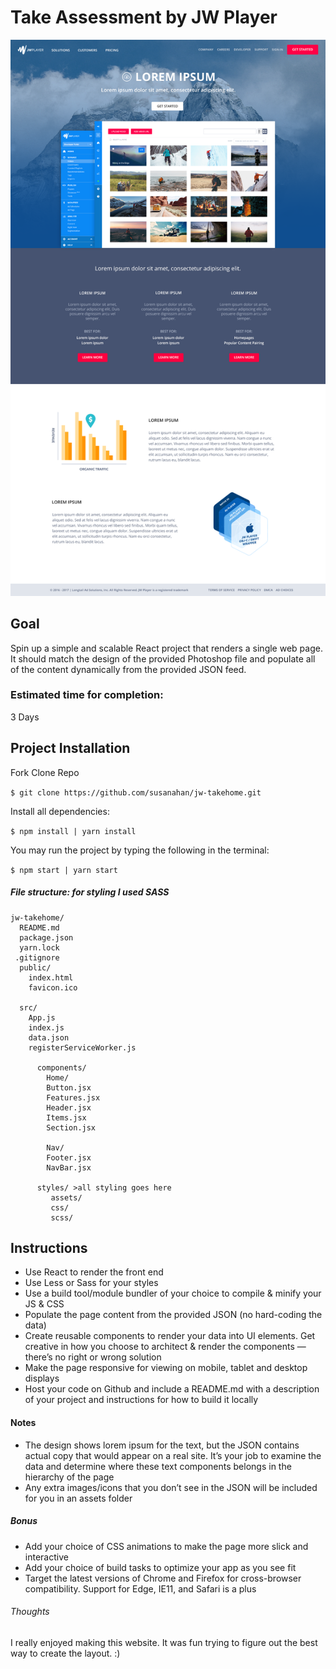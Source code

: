 # Take Assessment by JW Player


![JW Player design](/src/styles/assets/design.png)

## Goal
Spin up a simple and scalable React project that renders a single web page. It should match the design of the provided Photoshop file and populate all of the content dynamically from the provided JSON feed. 
### Estimated time for completion:
3 Days

## Project Installation
Fork Clone Repo

`$ git clone https://github.com/susanahan/jw-takehome.git`

Install all dependencies:

`$ npm install | yarn install`

You may run the project by typing the following in the terminal:

`$ npm start | yarn start`


##### File structure:  for styling I used SASS 
```
jw-takehome/
  README.md
  package.json
  yarn.lock
 .gitignore
  public/
    index.html
    favicon.ico

  src/
    App.js
    index.js
    data.json
    registerServiceWorker.js

      components/
        Home/
        Button.jsx  
        Features.jsx 
        Header.jsx  
        Items.jsx   
        Section.jsx

        Nav/
        Footer.jsx  
        NavBar.jsx
        
      styles/ >all styling goes here
         assets/
         css/
         scss/
```

## Instructions
*	Use React to render the front end 
*	 Use Less or Sass for your styles 
*	Use a build tool/module bundler of your choice to compile & minify your JS & CSS 
*	Populate the page content from the provided JSON (no hard-coding the data) 
* Create reusable components to render your data into UI elements. Get creative in how you choose to architect & render the components — there’s no right or wrong solution 
*	Make the page responsive for viewing on mobile, tablet and desktop displays 
*	Host your code on Github and include a README.md with a description of your project and instructions for how to build it locally 
#### Notes
*	The design shows lorem ipsum for the text, but the JSON contains actual copy that would appear on a real site. It’s your job to examine the data and determine where these text components belongs in the hierarchy of the page 
*	 Any extra images/icons that you don’t see in the JSON will be included for you in an assets folder

##### Bonus
*	Add your choice of CSS animations to make the page more slick and interactive
*	Add your choice of build tasks to optimize your app as you see fit
*	Target the latest versions of Chrome and Firefox for cross-browser compatibility. Support for Edge, IE11, and Safari is a plus

###### Thoughts
I really enjoyed making this website. It was fun trying to figure out the best way to create the layout. :)